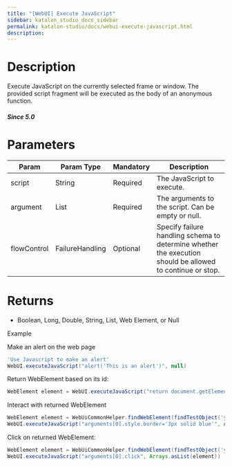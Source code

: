 ```yaml
---
title: "[WebUI] Execute JavaScript" 
sidebar: katalon_studio_docs_sidebar
permalink: katalon-studio/docs/webui-execute-javascript.html 
description: 
---
```

Description  
=============

Execute JavaScript on the currently selected frame or window. The provided script fragment will be executed as the body of an anonymous function.

##### Since 5.0

Parameters  
============

<table><thead><tr><th>Param</th><th>Param Type</th><th>Mandatory</th><th>Description</th></tr></thead><tbody><tr><td><span>script</span></td><td><span>String</span></td><td><span>Required</span></td><td>The JavaScript to execute.</td></tr><tr><td>argument</td><td>List</td><td><span>Required</span></td><td>The arguments to the script. Can be empty or null.</td></tr><tr><td><span>flowControl</span></td><td><span>FailureHandling</span></td><td><span>Optional</span></td><td>Specify <a>failure handling</a> <span>schema to determine whether the execution should be allowed to continue or stop.</span></td></tr></tbody></table>

Returns
=======

*   Boolean, Long, Double, String, List, Web Element, or Null

Example 

Make an alert on the web page

```groovy
'Use Javascript to make an alert'
WebUI.executeJavaScript("alert('This is an alert')", null)
```

Return WebElement based on its id:

```groovy
WebElement element = WebUI.executeJavaScript("return document.getElementById('someId');", null)
```

Interact with returned WebElement

```groovy
WebElement element = WebUiCommonHelper.findWebElement(findTestObject('your/object'),30)
WebUI.executeJavaScript("arguments[0].style.border='3px solid blue'", Arrays.asList(element))
```

Click on returned WebElement:

```groovy
WebElement element = WebUiCommonHelper.findWebElement(findTestObject('your/object'),30)
WebUI.executeJavaScript("arguments[0].click", Arrays.asList(element))
```